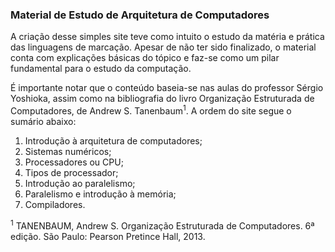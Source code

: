 ### Material de Estudo de Arquitetura de Computadores

A criação desse simples site teve como intuito o estudo da matéria e prática das linguagens de marcação. Apesar de não ter sido finalizado, o material conta com explicações básicas do tópico e faz-se como um pilar fundamental para o estudo da computação.

É importante notar que o conteúdo baseia-se nas aulas do professor Sérgio Yoshioka, assim como na bibliografia do livro Organização Estruturada de Computadores, de Andrew S. Tanenbaum<sup>1</sup>. A ordem do site segue o sumário abaixo:

1. Introdução à arquitetura de computadores;
2. Sistemas numéricos;
3. Processadores ou CPU;
4. Tipos de processador;
5. Introdução ao paralelismo;
6. Paralelismo e introdução à memória;
7. Compiladores.

<sup>1</sup> TANENBAUM, Andrew S. Organização Estruturada de Computadores. 6ª edição. São Paulo: Pearson Pretince Hall, 2013.
